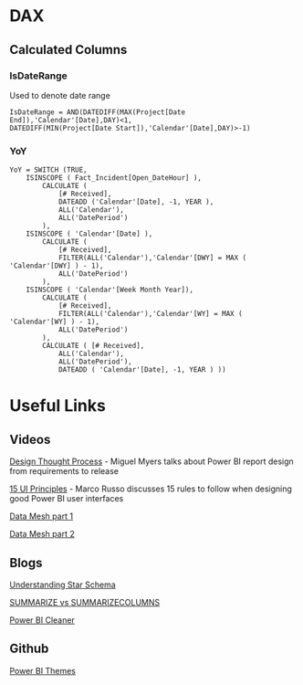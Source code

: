 # DAX

## Calculated Columns

### IsDateRange

Used to denote date range


```
IsDateRange = AND(DATEDIFF(MAX(Project[Date End]),'Calendar'[Date],DAY)<1,
DATEDIFF(MIN(Project[Date Start]),'Calendar'[Date],DAY)>-1)
```

### YoY

```
YoY = SWITCH (TRUE,
    ISINSCOPE ( Fact_Incident[Open_DateHour] ),
        CALCULATE (
            [# Received],
            DATEADD ('Calendar'[Date], -1, YEAR ),
            ALL('Calendar'),
            ALL('DatePeriod')
        ),
    ISINSCOPE ( 'Calendar'[Date] ),
        CALCULATE (
            [# Received],
            FILTER(ALL('Calendar'),'Calendar'[DWY] = MAX ( 'Calendar'[DWY] ) - 1),
            ALL('DatePeriod')
        ),
    ISINSCOPE ( 'Calendar'[Week Month Year]),
        CALCULATE (
            [# Received],
            FILTER(ALL('Calendar'),'Calendar'[WY] = MAX ( 'Calendar'[WY] ) - 1),
            ALL('DatePeriod')
        ),
        CALCULATE ( [# Received],
            ALL('Calendar'),
            ALL('DatePeriod'),
            DATEADD ( 'Calendar'[Date], -1, YEAR ) ))
```

# Useful Links

## Videos

[Design Thought Process](https://youtu.be/dhHL0Uo3Wgs) - Miguel Myers talks about Power BI report design from requirements to release

[15 UI Principles](https://youtu.be/-tdkUYrzrio) - Marco Russo discusses 15 rules to follow when designing good Power BI user interfaces

[Data Mesh part 1](https://www.starburst.io/resources/datanova-2021/?submissionGuid=f8acec13-88e4-4772-b76e-f83714e0eaed&wchannelid=d4oyeh306b&wmediaid=1z50qr8fh6)

[Data Mesh part 2](https://www.starburst.io/resources/datanova-2021/?submissionGuid=f8acec13-88e4-4772-b76e-f83714e0eaed&wchannelid=d4oyeh306b&wmediaid=3sb7nbjc7f)

## Blogs

[Understanding Star Schema](https://docs.microsoft.com/en-us/power-bi/guidance/star-schema)

[SUMMARIZE vs SUMMARIZECOLUMNS](https://www.sqlbi.com/articles/introducing-summarizecolumns/)

[Power BI Cleaner](https://www.thebiccountant.com/2021/08/23/power-bi-cleaner-gen2-now-covers-analysis-services-models-as-well/)

## Github

[Power BI Themes](https://github.com/deldersveld/PowerBI-ThemeTemplates)
